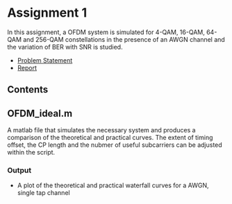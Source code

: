 # Assignment 1

In this assignment, a OFDM system is simulated for 4-QAM, 16-QAM, 64-QAM and 256-QAM constellations in the presence of an AWGN channel and the variation of BER with SNR is studied. 

- [Problem Statement]()
- [Report]()

## Contents 

## OFDM_ideal.m 

A matlab file that simulates the necessary system and produces a comparison of the theoretical and practical curves. The extent of timing offset, the CP length and the nubmer of useful subcarriers can be adjusted within the script.

### Output

- A plot of the theoretical and practical waterfall curves for a AWGN, single tap channel 
